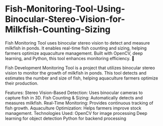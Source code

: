 # Fish-Monitoring-Tool-Using-Binocular-Stereo-Vision-for-Milkfish-Counting-Sizing
Fish Monitoring Tool uses binocular stereo vision to detect and measure milkfish in ponds. It enables real-time fish counting and sizing, helping farmers optimize aquaculture management. Built with OpenCV, deep learning, and Python, this tool enhances monitoring efficiency. 🚀


Fish Development Monitoring Tool is a project that utilizes binocular stereo vision to monitor the growth of milkfish in ponds. This tool detects and estimates the number and size of fish, helping aquaculture farmers optimize their production.

Features:
Stereo Vision-Based Detection: Uses binocular cameras to capture fish in 3D.
Fish Counting & Sizing: Automatically detects and measures milkfish.
Real-Time Monitoring: Provides continuous tracking of fish growth.
Aquaculture Optimization: Helps farmers improve stock management.
Technologies Used:
OpenCV for image processing
Deep learning for object detection
Python for backend processing
